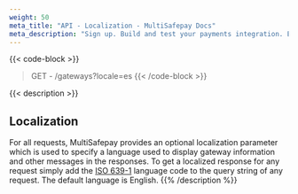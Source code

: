 ```yaml
---
weight: 50
meta_title: "API - Localization - MultiSafepay Docs"
meta_description: "Sign up. Build and test your payments integration. Explore our products and services. Use our API Reference, SDKs, and wrappers. Get support."
---
```


{{< code-block >}}
> GET - /gateways?locale=es
{{< /code-block >}}

{{< description >}}
## Localization

For all requests, MultiSafepay provides an optional localization parameter which is used to specify a language used to display gateway information and other messages in the responses. To get a localized response for any request simply add the [ISO 639-1](https://www.iso.org/iso-639-language-codes.html) language code to the query string of any request. The default language is English.
{{% /description %}}